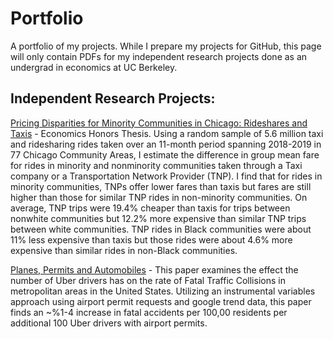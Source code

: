 # Portfolio
A portfolio of my projects. 
While I prepare my projects for GitHub, this page will only contain PDFs for my independent research projects done as an undergrad in economics at UC Berkeley.

## Independent Research Projects:
[Pricing Disparities for Minority Communities in Chicago: Rideshares and Taxis](https://drive.google.com/open?id=14ZV97LYL9PZYJ8o2ozB82O9pNnNnjNDr) - Economics Honors Thesis. Using a random sample of 5.6 million taxi and ridesharing rides taken over an 11-month period spanning 2018-2019 in 77 Chicago Community Areas, I estimate the difference in group mean fare for rides in minority and nonminority communities taken through a Taxi company or a Transportation Network Provider (TNP). I find that for rides in minority communities, TNPs offer lower fares than taxis but fares are still higher than those for similar TNP rides in non-minority communities. On average, TNP trips were 19.4% cheaper than taxis for trips between nonwhite communities but 12.2% more expensive than similar TNP trips between white communities. TNP rides in Black communities were about 11% less expensive than taxis but those rides were about 4.6% more expensive than similar rides in non-Black communities.

[Planes, Permits and Automobiles](https://drive.google.com/open?id=12GV13m965rZt8Sd0lUMruzclVShku1ze) - This paper examines the effect the number of Uber drivers has on the rate of Fatal Traffic Collisions in metropolitan areas in the United States. Utilizing an instrumental variables approach using airport permit requests and google trend data, this paper finds an ~%1-4 increase in fatal accidents per 100,00 residents per additional 100 Uber drivers with airport permits.